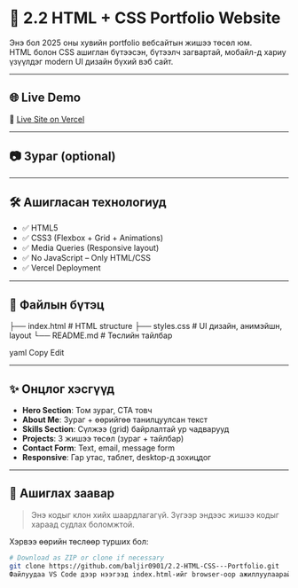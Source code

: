 # 🎨 2.2 HTML + CSS Portfolio Website

Энэ бол 2025 оны хувийн portfolio вебсайтын жишээ төсөл юм.  
HTML болон CSS ашиглан бүтээсэн, бүтээлч загвартай, мобайл-д хариу үзүүлдэг modern UI дизайн бүхий вэб сайт.

---

## 🌐 Live Demo

🔗 [Live Site on Vercel](https://2-2-html-css-portfolio.vercel.app)

---

## 📷 Зураг (optional)

<!-- Хэрвээ screenshot нэмэх бол энэ хэсгийг идэвхжүүл -->
<!-- ![Portfolio Screenshot](assets/portfolio-screenshot.png) -->

---

## 🛠 Ашигласан технологиуд

- ✅ HTML5  
- ✅ CSS3 (Flexbox + Grid + Animations)  
- ✅ Media Queries (Responsive layout)  
- ✅ No JavaScript – Only HTML/CSS  
- ✅ Vercel Deployment

---

## 📁 Файлын бүтэц

├── index.html # HTML structure
├── styles.css # UI дизайн, анимэйшн, layout
└── README.md # Төслийн тайлбар

yaml
Copy
Edit

---

## ✨ Онцлог хэсгүүд

- **Hero Section**: Том зураг, CTA товч  
- **About Me**: Зураг + өөрийгөө танилцуулсан текст  
- **Skills Section**: Сүлжээ (grid) байрлалтай ур чадварууд  
- **Projects**: 3 жишээ төсөл (зураг + тайлбар)  
- **Contact Form**: Text, email, message form  
- **Responsive**: Гар утас, таблет, desktop-д зохицдог

---

## 🚀 Ашиглах заавар

> Энэ кодыг клон хийх шаардлагагүй. Зүгээр эндээс жишээ кодыг хараад судлах боломжтой.

Хэрвээ өөрийн төслөөр турших бол:

```bash
# Download as ZIP or clone if necessary
git clone https://github.com/baljir0901/2.2-HTML-CSS---Portfolio.git
Файлуудаа VS Code дээр нээгээд index.html-ийг browser-оор ажиллуулаарай.
